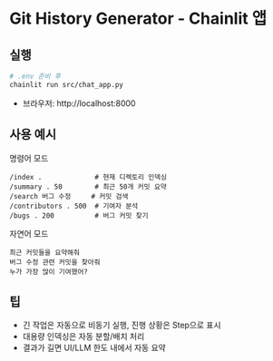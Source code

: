 # Git History Generator - Chainlit 앱

## 실행
```bash
# .env 준비 후
chainlit run src/chat_app.py
```
- 브라우저: http://localhost:8000

## 사용 예시
명령어 모드
```
/index .             # 현재 디렉토리 인덱싱
/summary . 50        # 최근 50개 커밋 요약
/search 버그 수정     # 커밋 검색
/contributors . 500  # 기여자 분석
/bugs . 200          # 버그 커밋 찾기
```

자연어 모드
```
최근 커밋들을 요약해줘
버그 수정 관련 커밋을 찾아줘
누가 가장 많이 기여했어?
```

## 팁
- 긴 작업은 자동으로 비동기 실행, 진행 상황은 Step으로 표시
- 대용량 인덱싱은 자동 분할/배치 처리
- 결과가 길면 UI/LLM 한도 내에서 자동 요약
